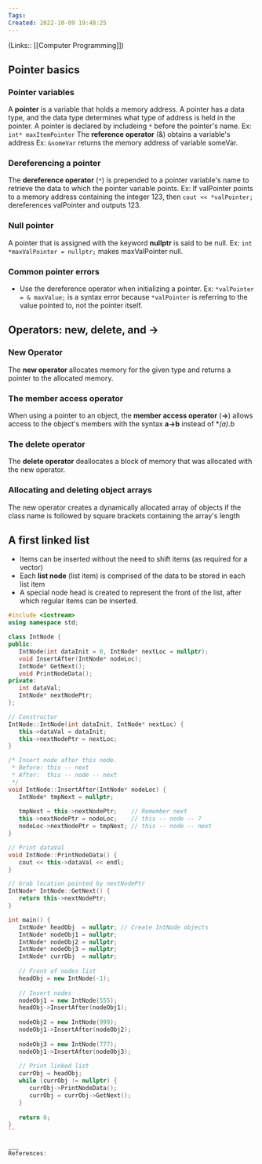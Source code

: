 ```yaml
---
Tags: 
Created: 2022-10-09 19:48:25
---
```

(Links:: [[Computer Programming]])
## Pointer basics
### Pointer variables
A **pointer** is a variable that holds a memory address.
A pointer has a data type, and the data type determines what type of address is held in the pointer.
A pointer is declared by includeing `*` before the pointer's name. Ex: `int* maxItemPointer`
The **reference operator** (&) obtains a variable's address
Ex: `&someVar` returns the memory address of variable someVar.
### Dereferencing a pointer
The **dereference operator** (`*`) is prepended to a pointer variable's name to retrieve the data to which the pointer variable points.
Ex: If valPointer points to a memory address containing the integer 123, then `cout << *valPointer;` dereferences valPointer and outputs 123.
### Null pointer
A pointer that is assigned with the keyword **nullptr** is said to be null. Ex: `int *maxValPointer = nullptr;` makes maxValPointer null.
### Common pointer errors
- Use the dereference operator when initializing a pointer. Ex: `*valPointer = & maxValue;` is a syntax error because `*valPointer` is referring to the value pointed to, not the pointer itself.
## Operators: new, delete, and ->
### New Operator
The **new operator** allocates memory for the given type and returns a pointer to the allocated memory. 
### The member access operator
When using a pointer to an object, the **member access operator** (**->**) allows access to the object's members with the syntax **a->b** instead of **(*a).b**
### The delete operator
The **delete operator** deallocates a block of memory that was allocated with the new operator.
### Allocating and deleting object arrays
The new operator creates a dynamically allocated array of objects if the class name is followed by square brackets containing the array's length
## A first linked list
- Items can be inserted without the need to shift items (as required for a vector)
- Each **list node** (list item) is comprised of the data to be stored in each list item
- A special node head is created to represent the front of the list, after which regular items can be inserted.
```cpp
#include <iostream>
using namespace std;

class IntNode {
public:
   IntNode(int dataInit = 0, IntNode* nextLoc = nullptr);
   void InsertAfter(IntNode* nodeLoc);
   IntNode* GetNext();
   void PrintNodeData();
private:
   int dataVal;
   IntNode* nextNodePtr;
};

// Constructor
IntNode::IntNode(int dataInit, IntNode* nextLoc) {
   this->dataVal = dataInit;
   this->nextNodePtr = nextLoc;
}

/* Insert node after this node.
 * Before: this -- next
 * After:  this -- node -- next
 */
void IntNode::InsertAfter(IntNode* nodeLoc) {
   IntNode* tmpNext = nullptr;
   
   tmpNext = this->nextNodePtr;    // Remember next
   this->nextNodePtr = nodeLoc;    // this -- node -- ?
   nodeLoc->nextNodePtr = tmpNext; // this -- node -- next
}

// Print dataVal
void IntNode::PrintNodeData() {
   cout << this->dataVal << endl;
}

// Grab location pointed by nextNodePtr
IntNode* IntNode::GetNext() {
   return this->nextNodePtr;
}

int main() {
   IntNode* headObj  = nullptr; // Create IntNode objects
   IntNode* nodeObj1 = nullptr;
   IntNode* nodeObj2 = nullptr;
   IntNode* nodeObj3 = nullptr;
   IntNode* currObj  = nullptr;
   
   // Front of nodes list
   headObj = new IntNode(-1);
   
   // Insert nodes
   nodeObj1 = new IntNode(555);
   headObj->InsertAfter(nodeObj1);
   
   nodeObj2 = new IntNode(999);
   nodeObj1->InsertAfter(nodeObj2);
   
   nodeObj3 = new IntNode(777);
   nodeObj1->InsertAfter(nodeObj3);
   
   // Print linked list
   currObj = headObj;
   while (currObj != nullptr) {
      currObj->PrintNodeData();
      currObj = currObj->GetNext();
   }
   
   return 0;
}
``

___
References: